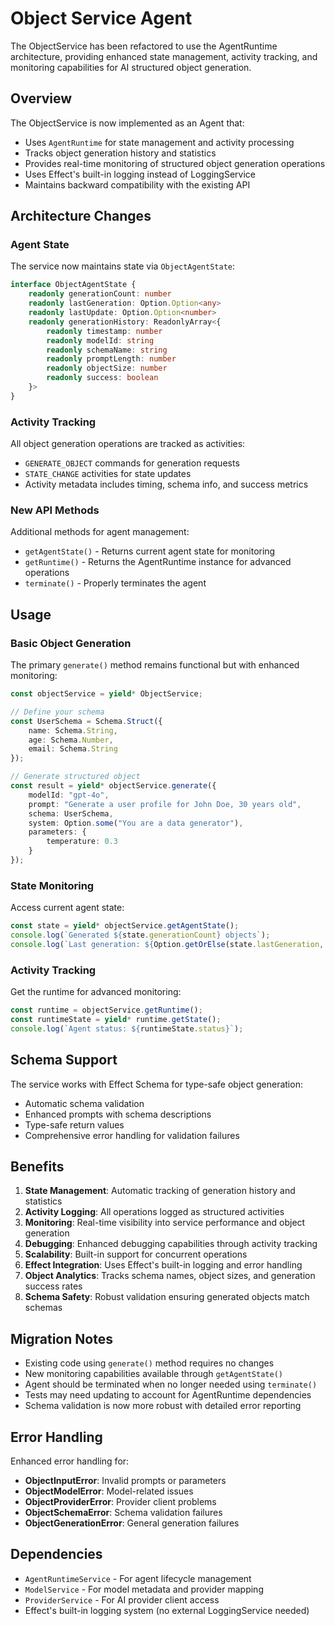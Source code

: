 # Object Service Agent

The ObjectService has been refactored to use the AgentRuntime architecture, providing enhanced state management, activity tracking, and monitoring capabilities for AI structured object generation.

## Overview

The ObjectService is now implemented as an Agent that:
- Uses `AgentRuntime` for state management and activity processing
- Tracks object generation history and statistics
- Provides real-time monitoring of structured object generation operations
- Uses Effect's built-in logging instead of LoggingService
- Maintains backward compatibility with the existing API

## Architecture Changes

### Agent State
The service now maintains state via `ObjectAgentState`:
```typescript
interface ObjectAgentState {
    readonly generationCount: number
    readonly lastGeneration: Option.Option<any>
    readonly lastUpdate: Option.Option<number>
    readonly generationHistory: ReadonlyArray<{
        readonly timestamp: number
        readonly modelId: string
        readonly schemaName: string
        readonly promptLength: number
        readonly objectSize: number
        readonly success: boolean
    }>
}
```

### Activity Tracking
All object generation operations are tracked as activities:
- `GENERATE_OBJECT` commands for generation requests
- `STATE_CHANGE` activities for state updates
- Activity metadata includes timing, schema info, and success metrics

### New API Methods
Additional methods for agent management:
- `getAgentState()` - Returns current agent state for monitoring
- `getRuntime()` - Returns the AgentRuntime instance for advanced operations
- `terminate()` - Properly terminates the agent

## Usage

### Basic Object Generation
The primary `generate()` method remains functional but with enhanced monitoring:
```typescript
const objectService = yield* ObjectService;

// Define your schema
const UserSchema = Schema.Struct({
    name: Schema.String,
    age: Schema.Number,
    email: Schema.String
});

// Generate structured object
const result = yield* objectService.generate({
    modelId: "gpt-4o",
    prompt: "Generate a user profile for John Doe, 30 years old",
    schema: UserSchema,
    system: Option.some("You are a data generator"),
    parameters: {
        temperature: 0.3
    }
});
```

### State Monitoring
Access current agent state:
```typescript
const state = yield* objectService.getAgentState();
console.log(`Generated ${state.generationCount} objects`);
console.log(`Last generation: ${Option.getOrElse(state.lastGeneration, () => "none")}`);
```

### Activity Tracking
Get the runtime for advanced monitoring:
```typescript
const runtime = objectService.getRuntime();
const runtimeState = yield* runtime.getState();
console.log(`Agent status: ${runtimeState.status}`);
```

## Schema Support

The service works with Effect Schema for type-safe object generation:
- Automatic schema validation
- Enhanced prompts with schema descriptions
- Type-safe return values
- Comprehensive error handling for validation failures

## Benefits

1. **State Management**: Automatic tracking of generation history and statistics
2. **Activity Logging**: All operations logged as structured activities
3. **Monitoring**: Real-time visibility into service performance and object generation
4. **Debugging**: Enhanced debugging capabilities through activity tracking
5. **Scalability**: Built-in support for concurrent operations
6. **Effect Integration**: Uses Effect's built-in logging and error handling
7. **Object Analytics**: Tracks schema names, object sizes, and generation success rates
8. **Schema Safety**: Robust validation ensuring generated objects match schemas

## Migration Notes

- Existing code using `generate()` method requires no changes
- New monitoring capabilities available through `getAgentState()`
- Agent should be terminated when no longer needed using `terminate()`
- Tests may need updating to account for AgentRuntime dependencies
- Schema validation is now more robust with detailed error reporting

## Error Handling

Enhanced error handling for:
- **ObjectInputError**: Invalid prompts or parameters
- **ObjectModelError**: Model-related issues
- **ObjectProviderError**: Provider client problems
- **ObjectSchemaError**: Schema validation failures
- **ObjectGenerationError**: General generation failures

## Dependencies

- `AgentRuntimeService` - For agent lifecycle management
- `ModelService` - For model metadata and provider mapping
- `ProviderService` - For AI provider client access
- Effect's built-in logging system (no external LoggingService needed) 